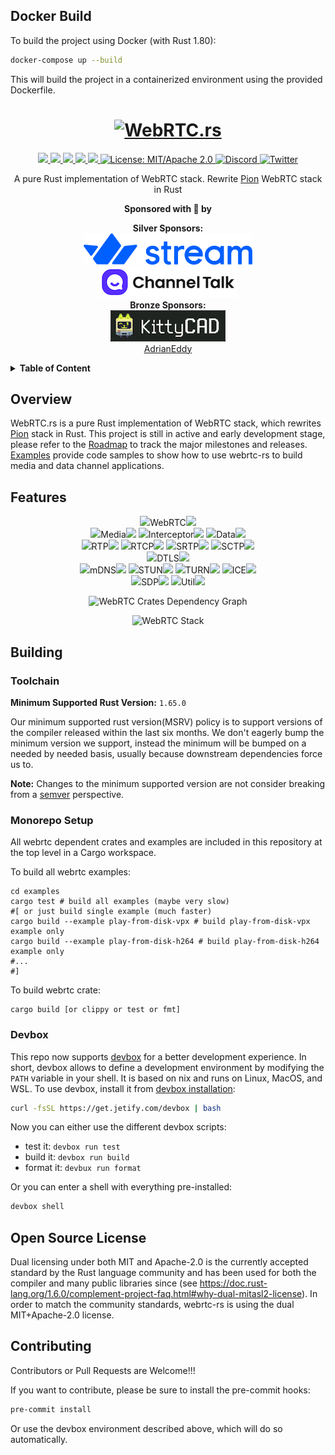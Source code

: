 ## Docker Build

To build the project using Docker (with Rust 1.80):

```sh
docker-compose up --build
```

This will build the project in a containerized environment using the provided Dockerfile.

<h1 align="center">
 <a href="https://webrtc.rs"><img src="https://raw.githubusercontent.com/webrtc-rs/webrtc/master/doc/webrtc.rs.png" alt="WebRTC.rs"></a>
 <br>
</h1>
<p align="center">
 <a href="https://github.com/webrtc-rs/webrtc/actions">
  <img src="https://github.com/webrtc-rs/webrtc/workflows/cargo/badge.svg?branch=master">
 </a>
 <a href="https://codecov.io/gh/webrtc-rs/webrtc">
  <img src="https://codecov.io/gh/webrtc-rs/webrtc/branch/master/graph/badge.svg">
 </a>
 <a href="https://deps.rs/repo/github/webrtc-rs/webrtc">
  <img src="https://deps.rs/repo/github/webrtc-rs/webrtc/status.svg">
 </a>
 <a href="https://crates.io/crates/webrtc">
  <img src="https://img.shields.io/crates/v/webrtc.svg">
 </a>
 <a href="https://docs.rs/webrtc">
  <img src="https://docs.rs/webrtc/badge.svg">
 </a>
 <a href="https://doc.rust-lang.org/1.6.0/complement-project-faq.html#why-dual-mitasl2-license">
  <img src="https://img.shields.io/badge/license-MIT%2FApache--2.0-blue" alt="License: MIT/Apache 2.0">
 </a>
 <a href="https://discord.gg/4Ju8UHdXMs">
  <img src="https://img.shields.io/discord/800204819540869120?logo=discord" alt="Discord">
 </a>
 <a href="https://twitter.com/WebRTCrs">
  <img src="https://img.shields.io/twitter/url/https/twitter.com/webrtcrs.svg?style=social&label=%40WebRTCrs" alt="Twitter">
 </a>
</p>
<p align="center">
 A pure Rust implementation of WebRTC stack. Rewrite <a href="http://Pion.ly">Pion</a> WebRTC stack in Rust
</p>

<p align="center">
<strong>Sponsored with 💖 by</strong><br>
</p>
<!--p align="center">
<strong>Gold Sponsors:</strong><br>
<a href="https://www.parity.io/" target="_blank">
<img src="https://raw.githubusercontent.com/webrtc-rs/webrtc/master/doc/parity.png" style="height:75px;" alt="Parity Technologies">
</a><br-->
<p align="center">
<strong>Silver Sponsors:</strong><br>
<a href="https://getstream.io/video/voice-calling/?utm_source=https://github.com/webrtc-rs/webrtc&utm_medium=sponsorship&utm_content=&utm_campaign=webrtcRepo_July2023_video_klmh22" target="_blank">
<img src="https://raw.githubusercontent.com/webrtc-rs/webrtc/master/doc/stream-logo.png" height="50" alt="Stream Chat">
</a><br>
<a href="https://channel.io/" target="_blank">
<img src="https://raw.githubusercontent.com/webrtc-rs/webrtc/master/doc/ChannelTalk_logo.png" alt="ChannelTalk">
</a><br>
<strong>Bronze Sponsors:</strong><br>
<a href="https://kittycad.io/" target="_blank">
<img src="https://raw.githubusercontent.com/webrtc-rs/webrtc/master/doc/KittyCAD.png" alt="KittyCAD">
</a><br>
<a href="https://github.com/AdrianEddy" target="_blank">AdrianEddy</a><br>
</p>

<details>
<summary><b>Table of Content</b></summary>

- [Overview](#overview)
- [Features](#features)
- [Building](#building)
  - [Toolchain](#toolchain)
  - [Monorepo Setup](#monorepo-setup)
- [Open Source License](#open-source-license)
- [Contributing](#contributing)

</details>

## Overview

WebRTC.rs is a pure Rust implementation of WebRTC stack, which rewrites <a href="https://github.com/pion/webrtc/releases/tag/v3.1.5">Pion</a> stack in Rust.
This project is still in active and early development stage, please refer to the [Roadmap](https://github.com/webrtc-rs/webrtc/issues/1) to track the major milestones and releases.
[Examples](https://github.com/webrtc-rs/webrtc/blob/master/examples/examples/README.md) provide code samples to show how to use webrtc-rs to build media and data channel applications.

## Features

<p align="center">
    <img src="https://raw.githubusercontent.com/webrtc-rs/webrtc/master/doc/check.png">WebRTC<a href="https://crates.io/crates/webrtc"><img src="https://img.shields.io/crates/v/webrtc.svg"></a>
    <br>
    <img src="https://raw.githubusercontent.com/webrtc-rs/webrtc/master/doc/check.png">Media<a href="https://crates.io/crates/webrtc-media"><img src="https://img.shields.io/crates/v/webrtc-media.svg"></a>
    <img src="https://raw.githubusercontent.com/webrtc-rs/webrtc/master/doc/check.png">Interceptor<a href="https://crates.io/crates/interceptor"><img src="https://img.shields.io/crates/v/interceptor.svg"></a>
    <img src="https://raw.githubusercontent.com/webrtc-rs/webrtc/master/doc/check.png">Data<a href="https://crates.io/crates/webrtc-data"><img src="https://img.shields.io/crates/v/webrtc-data.svg"></a>
    <br>
    <img src="https://raw.githubusercontent.com/webrtc-rs/webrtc/master/doc/check.png">RTP<a href="https://crates.io/crates/rtp"><img src="https://img.shields.io/crates/v/rtp.svg"></a>
    <img src="https://raw.githubusercontent.com/webrtc-rs/webrtc/master/doc/check.png">RTCP<a href="https://crates.io/crates/rtcp"><img src="https://img.shields.io/crates/v/rtcp.svg"></a>
    <img src="https://raw.githubusercontent.com/webrtc-rs/webrtc/master/doc/check.png">SRTP<a href="https://crates.io/crates/webrtc-srtp"><img src="https://img.shields.io/crates/v/webrtc-srtp.svg"></a>
    <img src="https://raw.githubusercontent.com/webrtc-rs/webrtc/master/doc/check.png">SCTP<a href="https://crates.io/crates/webrtc-sctp"><img src="https://img.shields.io/crates/v/webrtc-sctp.svg"></a>
    <br>
    <img src="https://raw.githubusercontent.com/webrtc-rs/webrtc/master/doc/check.png">DTLS<a href="https://crates.io/crates/webrtc-dtls"><img src="https://img.shields.io/crates/v/webrtc-dtls.svg"></a>
    <br>
    <img src="https://raw.githubusercontent.com/webrtc-rs/webrtc/master/doc/check.png">mDNS<a href="https://crates.io/crates/webrtc-mdns"><img src="https://img.shields.io/crates/v/webrtc-mdns.svg"></a>
    <img src="https://raw.githubusercontent.com/webrtc-rs/webrtc/master/doc/check.png">STUN<a href="https://crates.io/crates/stun"><img src="https://img.shields.io/crates/v/stun.svg"></a>
    <img src="https://raw.githubusercontent.com/webrtc-rs/webrtc/master/doc/check.png">TURN<a href="https://crates.io/crates/turn"><img src="https://img.shields.io/crates/v/turn.svg"></a>
    <img src="https://raw.githubusercontent.com/webrtc-rs/webrtc/master/doc/check.png">ICE<a href="https://crates.io/crates/webrtc-ice"><img src="https://img.shields.io/crates/v/webrtc-ice.svg"></a>
    <br>
    <img src="https://raw.githubusercontent.com/webrtc-rs/webrtc/master/doc/check.png">SDP<a href="https://crates.io/crates/sdp"><img src="https://img.shields.io/crates/v/sdp.svg"></a>
    <img src="https://raw.githubusercontent.com/webrtc-rs/webrtc/master/doc/check.png">Util<a href="https://crates.io/crates/webrtc-util"><img src="https://img.shields.io/crates/v/webrtc-util.svg"></a>
</p>
<p align="center">
 <img src="https://raw.githubusercontent.com/webrtc-rs/webrtc/master/doc/webrtc_crates_dep_graph.png" alt="WebRTC Crates Dependency Graph">
</p>
<p align="center">
 <img src="https://raw.githubusercontent.com/webrtc-rs/webrtc/master/doc/webrtc_stack.png" alt="WebRTC Stack">
</p>

## Building

### Toolchain

**Minimum Supported Rust Version:** `1.65.0`

Our minimum supported rust version(MSRV) policy is to support versions of the compiler released within the last six months. We don't eagerly bump the minimum version we support, instead the minimum will be bumped on a needed by needed basis, usually because downstream dependencies force us to.

**Note:** Changes to the minimum supported version are not consider breaking from a [semver](https://semver.org/) perspective.

### Monorepo Setup

All webrtc dependent crates and examples are included in this repository at the top level in a Cargo workspace.

To build all webrtc examples:

```shell
cd examples
cargo test # build all examples (maybe very slow)
#[ or just build single example (much faster)
cargo build --example play-from-disk-vpx # build play-from-disk-vpx example only
cargo build --example play-from-disk-h264 # build play-from-disk-h264 example only
#...
#]
```

To build webrtc crate:

```shell
cargo build [or clippy or test or fmt]
```

### Devbox

This repo now supports [devbox](https://www.jetify.com/devspace) for a better development experience.
In short, devbox allows to define a development environment by modifying the `PATH` variable in your shell.
It is based on nix and runs on Linux, MacOS, and WSL.
To use devbox, install it from [devbox installation](https://www.jetify.com/docs/devbox/installing_devbox/):

```bash
curl -fsSL https://get.jetify.com/devbox | bash
```

Now you can either use the different devbox scripts:

- test it: `devbox run test`
- build it: `devbox run build`
- format it: `devbux run format`

Or you can enter a shell with everything pre-installed:

```bash
devbox shell
```

## Open Source License

Dual licensing under both MIT and Apache-2.0 is the currently accepted standard by the Rust language community and has been used for both the compiler and many public libraries since (see <https://doc.rust-lang.org/1.6.0/complement-project-faq.html#why-dual-mitasl2-license>). In order to match the community standards, webrtc-rs is using the dual MIT+Apache-2.0 license.

## Contributing

Contributors or Pull Requests are Welcome!!!

If you want to contribute, please be sure to install the pre-commit hooks:

```bash
pre-commit install
```

Or use the devbox environment described above, which will do so automatically.
